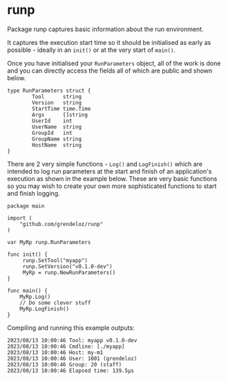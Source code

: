 # runp

Package runp captures basic information about the run environment.

It captures the execution start time so it should be initialised as
early as possible - ideally in an `init()` or at the very start of
`main()`.

Once you have initialised your `RunParameters` object, all of the work
is done and you can directly access the fields all of which are
public and shown below.

```
type RunParameters struct {
        Tool      string
        Version   string
        StartTime time.Time
        Args      []string
        UserId    int
        UserName  string
        GroupId   int
        GroupName string
        HostName  string
}
```

There are 2 very simple functions - `Log()` and `LogFinish()` which
are intended to log run parameters at the start and finish of an
application's execution as shown in the example below.
These are very basic functions so you may wish to create your own 
more sophisticated functions to start and finish logging.

```
package main

import (
	"github.com/grendeloz/runp"
)

var MyRp runp.RunParameters

func init() {
     runp.SetTool("myapp")
     runp.SetVersion("v0.1.0-dev")
     MyRp = runp.NewRunParameters()
}

func main() {
    MyRp.Log()
    // Do some clever stuff
    MyRp.LogFinish()
}
```

Compiling and running this example outputs:

```
2023/08/13 10:00:46 Tool: myapp v0.1.0-dev
2023/08/13 10:00:46 Cmdline: [./myapp]
2023/08/13 10:00:46 Host: my-m1
2023/08/13 10:00:46 User: 1001 (grendeloz)
2023/08/13 10:00:46 Group: 20 (staff)
2023/08/13 10:00:46 Elapsed time: 139.5µs
```

